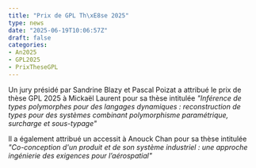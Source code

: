 ```yaml
---
title: "Prix de GPL Th\xE8se 2025"
type: news
date: "2025-06-19T10:06:57Z"
draft: false
categories:
- An2025
- GPL2025
- PrixTheseGPL
---
```


Un jury présidé par Sandrine Blazy et Pascal Poizat a attribué le prix de thèse GPL 2025 à Mickaël Laurent pour sa thèse intitulée _"Inférence de types polymorphes pour des langages dynamiques : reconstruction de types pour des systèmes combinant polymorphisme paramétrique, surcharge et sous-typage"_

Il a également attribué un accessit à Anouck Chan pour sa thèse intitulée _"Co-conception d'un produit et de son système industriel : une approche ingénierie des exigences pour l’aérospatial"_
